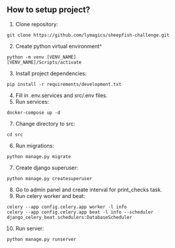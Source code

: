 ## How to setup project?
1. Clone repository:
```
git clone https://github.com/lymagics/sheepfish-challenge.git
```
2. Create python virtual environment^
```
python -m venv [VENV_NAME]
[VENV_NAME]/Scripts/activate
```
3. Install project dependencies:
```
pip install -r requirements/development.txt
```
4. Fill in .env.services and src/.env files.
5. Run services:
```
docker-compose up -d
```
7. Change directory to src:
```
cd src
```
6. Run migrations:
```
python manage.py migrate
```
7. Create django superuser:
```
python manage.py createsuperuser
```
8. Go to admin panel and create interval for print_checks task.
9. Run celery worker and beat:
```
celery --app config.celery.app worker -l info
celery --app config.celery.app beat -l info --scheduler django_celery_beat.schedulers:DatabaseScheduler 
```
10. Run server:
```
python manage.py runserver
```